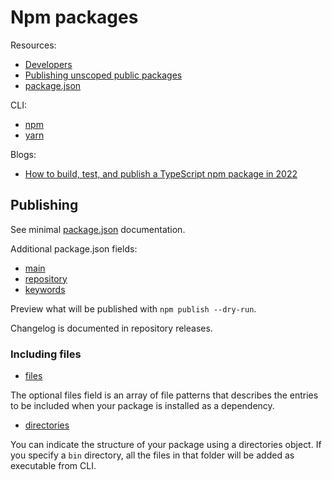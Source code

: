 # Npm packages

Resources:

- [Developers](https://docs.npmjs.com/cli/v7/using-npm/developers#before-publishing-make-sure-your-package-installs-and-works)
- [Publishing unscoped public packages](https://docs.npmjs.com/creating-and-publishing-unscoped-public-packages)
- [package.json](https://docs.npmjs.com/cli/v6/configuring-npm/package-json)

CLI:

- [npm](https://docs.npmjs.com/cli/v7/commands)
- [yarn](https://yarnpkg.com/cli/)

Blogs:

- [How to build, test, and publish a TypeScript npm package in 2022](https://www.strictmode.io/articles/build-test-and-publish-npm-package-2022)

## Publishing

See minimal [package.json](https://docs.npmjs.com/cli/v7/using-npm/developers#the-packagejson-file) documentation.

Additional package.json fields:

- [main](https://docs.npmjs.com/cli/v7/configuring-npm/package-json#main)
- [repository](https://docs.npmjs.com/cli/v7/configuring-npm/package-json#repository)
- [keywords](https://docs.npmjs.com/cli/v7/configuring-npm/package-json#keywords)

Preview what will be published with `npm publish --dry-run`.

Changelog is documented in repository releases.

### Including files

- [files](https://docs.npmjs.com/cli/v6/configuring-npm/package-json#files)

The optional files field is an array of file patterns that describes the entries to be included when your package is
installed as a dependency.

- [directories](https://docs.npmjs.com/cli/v6/configuring-npm/package-json#directories)

You can indicate the structure of your package using a directories object. If you specify a `bin` directory, all the
files in that folder will be added as executable from CLI.
